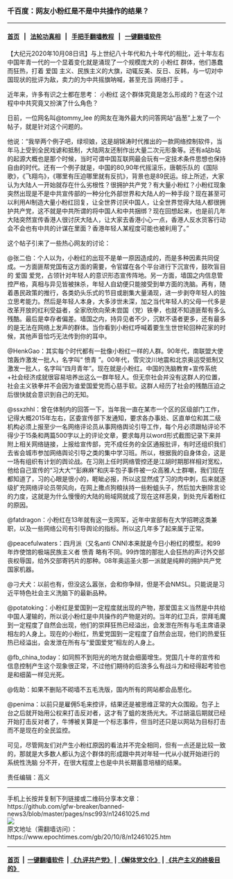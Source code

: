 ### 千百度：网友小粉红是不是中共操作的结果？
------------------------

#### [首页](https://github.com/gfw-breaker/banned-news3/blob/master/README.md) &nbsp;&nbsp;|&nbsp;&nbsp; [法轮功真相](https://github.com/begood0513/basic/blob/master/README.md)  &nbsp;&nbsp;|&nbsp;&nbsp; [手把手翻墙教程](https://github.com/gfw-breaker/guides/wiki)  &nbsp;&nbsp;|&nbsp;&nbsp; [一键翻墙软件](https://github.com/gfw-breaker/nogfw/blob/master/README.md)  



<div><p>
 【大纪元2020年10月08日讯】与上世纪八十年代和九十年代的相比，近十年左右中国年青一代的一个显着变化就是涌现了一个规模庞大的
 <ok href="https://www.epochtimes.com/gb/tag/%E5%B0%8F%E7%B2%89%E7%BA%A2.html">
  小粉红
 </ok>
 群体，他们愚蠢而狂热，打着
 <ok href="https://www.epochtimes.com/gb/tag/%E7%88%B1%E5%9B%BD.html">
  爱国
 </ok>
 主义、民族主义的大旗，动辄反美、反日、反韩，与一切对中国现状的批评为敌，卖力的为中共摇旗呐喊，甚至充当
 <ok href="https://www.epochtimes.com/gb/tag/%E7%BD%91%E7%BB%9C%E6%89%93%E6%89%8B.html">
  网络打手
 </ok>
 。
</p>
<p>
 近年来，许多有识之士都在思考：
 <ok href="https://www.epochtimes.com/gb/tag/%E5%B0%8F%E7%B2%89%E7%BA%A2.html">
  小粉红
 </ok>
 这个群体究竟是怎么形成的？在这个过程中中共究竟又扮演了什么角色？
</p>
<p>
 日前，一位网名叫@tommy_lee 的网友在海外最大的问答网站“品葱”上发了一个帖子，就是针对这个问题的。
</p>
<p>
 他说：“我举两个例子吧，绿坝娘，这是胡锦涛时代推出的一款网络控制软件，当年马上受到全民戏谑和抵制，大陆网友还制作出大量二次元形象等。还有a站b站的起源大概也是那个时候，当时可谓中国互联网最会玩有一定技术条件思想也保持自由的时代。还有一个例子就是，中国的80,90年代摇滚乐，唐朝乐队的《国际歌》，《飞翔鸟》，《哪里有压迫哪里就有反抗》，背景也是89民运。综上所述，大家认为大陆人一开始就存在什么劣根性？很拥护共产党？有大量小粉红？小粉红现象突然出现是不是中共宣传部的一种分化外部世界和大陆人的一种手段？现在甚至可以利用AI制造大量小粉红回复，让全世界讨厌中国人，让全世界觉得大陆人都很拥护共产党，这不就是中共所谓的将中国人和中共捆绑？现在回想起来，也是前几年大陆突然宣传香港人很讨厌大陆人，让大家去香港小心一点，香港人反水货客行动会不会也有中共的计谋在里面？香港年轻人某程度可能也被利用了。”
</p>
<p>
 这个帖子引来了一些热心网友的讨论：
</p>
<p>
 @张二伯：个人以为，小粉红的出现不是单一原因造成的，而是多种因素共同促成。一方面匪帮党国有这方面的需要，令官媒在各个平台进行下沉宣传，鼓吹盲目的
 <ok href="https://www.epochtimes.com/gb/tag/%E7%88%B1%E5%9B%BD.html">
  爱国
 </ok>
 爱党，占领针对年轻人的意识形态宣传阵地。另一方面，墙国之内信息管控严格，真相与异见皆被抹杀，年轻人自幼便只能接受到单方面的洗脑。再有，随着愚民政策的推行，各类奶头乐式的节目或剧集大量涌现，进一步剥夺年轻人的独立思考能力。然后是年轻人本身，大多涉世未深，加之当代年轻人的父母一代多是改革开放的红利受益者，全家欣欣向荣未尝国（党）铁拳，也就不知道匪帮有多么残酷。最后是幸存者偏差。墙国之内，持异见者不少，沉默不语者更多，还有最多的是无法在网络上发声的群体。当你看到小粉红呼喊着要生生世世轮回种花家的时候，其他声音恰巧无法传到你的耳中。
</p>
<p>
 @HenkGao：其实每个时代都有一批像小粉红一样的人群。90年代，南联盟大使馆轰炸激发一批人，名字叫“
 <ok href="https://www.epochtimes.com/gb/tag/%E6%84%A4%E9%9D%92.html">
  愤青
 </ok>
 ”。00年代，雪灾汶川地震和北京奥运受抵制又激发一批人，名字叫“四月青年”。现在就是小粉红。中国的洗脑教育+宣传系统+社会经济成就很容易培养出这么一群年轻人。但无奈社会并没有这群人的位置，社会主义铁拳并不会因为谁爱国爱党而心慈手软。这群人经历了社会的残酷压迫之后很快就会意识到自己的无知。
</p>
<p>
 @ssxzhhl：曾在体制内的回答一下，当年我一直在某市一个区的区级部门工作，记得大概2015年左右，区委宣传部下发通知，要求各办事处、区直单位和其二级机构必须上报至少一名网络评论员从事网络舆论引导工作，每个月必须跟帖评论不得少于15条和两篇500字以上的评论文章，要求每月以word形式截图记录下来并附上相关网络链接，上报给宣传部，完不成任务的全区通报批评，有时还组织我们去省会城市参加网络舆论引导之类的集中学习班。所以，根据我的自身体会，这是一场有组织有计划的舆论战。在习刚上任时网络管控还是江胡时期那样相对宽松，他给自己宣传的“习大大”“彭麻麻”和庆丰包子事件被一众高雅人士群嘲，我们现在都知道了，习的心眼是很小的，睚眦必报，所以这显然成了习的肉中刺，后来就逐级扩充网络评论员带风向，在网上撒点狗粮扶持一些粉蛆头子，然后加大删除言论的力度，这就是为什么慢慢的大陆的局域网就成了现在这样恶臭，到处充斥着粉红的原因。
</p>
<p>
 @fatdragon：小粉红在13年就有这一支网军，近年中宣部有在大学招聘这类兼职，以及一些网络公司有引导舆论的指标。所以这几年多了起来属于正常。
</p>
<p>
 @peacefulwaters：四月派（又名anti CNN)本来就是今日小粉红的模型。和99年炸使馆的极端民族主义者
 <ok href="https://www.epochtimes.com/gb/tag/%E6%84%A4%E9%9D%92.html">
  愤青
 </ok>
 略有不同。99炸馆的那批人会狂热的声讨外交部丧权辱国，给外交部寄钙片的那种。08年奥运圣火那一派就是纯粹的拥护共产党国家机器。
</p>
<p>
 @刁犬犬：以前也有，但没这么嚣张，会和你争辩，但是不会NMSL。只能说是习近平特色社会主义洗脑下的最新品种。
</p>
<p>
 @potatoking：小粉红是爱国到一定程度就出现的产物，那爱国主义当然是中共给中国人灌输的，所以说小粉红是中共操作的产物是对的。当年的红卫兵，崇拜毛魔到一定程度了自然会出现，他们的崇拜狂热已经溢出，会发泄在所有与毛主席语录相左的人身上。现在的小粉红，热爱党国到一定程度了自然会出现，他们的热爱狂热已经溢出，会发泄在所有与“爱国爱党”相左的人身上。
</p>
<p>
 @fb_china_today：如同照不到阳光的地方就会细菌增生。党国几十年的宣传和信息控制产生这个现象很正常，不过他们期待的后浪多么有战斗力和经得起考验也是和细菌一样见光死。
</p>
<p>
 @佐助：如果不删贴不砌墙不五毛洗版，国内所有的网站都会品葱化。
</p>
<p>
 @penima：以前只是雇佣5毛来控评，结果还是被思维正常的大众围殴。包子上台之后就开始用公权来打击反对者，这才有了蛆的发扬光大。不过胡温后期就已经开始打击反对者了，牛博被关算是一个标志事件，但当时还只是以网站为目标打击而不是现在的全民监控。
</p>
<p>
 可见，尽管网友们对产生小粉红原因的看法并不完全相同，但有一点还是比较一致的，那就是大多数人都认为这个群体的形成跟中共对年轻一代从小就开始进行的
 <ok href="https://www.epochtimes.com/gb/tag/%E7%B3%BB%E7%BB%9F%E6%80%A7%E6%B4%97%E8%84%91.html">
  系统性洗脑
 </ok>
 分不开，在很大程度上也是中共长期蓄意培植的结果。
</p>
<p>
 责任编辑：高义
</p>
</div>
<hr/>
手机上长按并复制下列链接或二维码分享本文章：<br/>
https://github.com/gfw-breaker/banned-news3/blob/master/pages/nsc993/n12461025.md <br/>
<a href='https://github.com/gfw-breaker/banned-news3/blob/master/pages/nsc993/n12461025.md'><img src='https://github.com/gfw-breaker/banned-news3/blob/master/pages/nsc993/n12461025.md.png'/></a> <br/>
原文地址（需翻墙访问）：https://www.epochtimes.com/gb/20/10/8/n12461025.htm


------------------------
#### [首页](https://github.com/gfw-breaker/banned-news3/blob/master/README.md) &nbsp;|&nbsp; [一键翻墙软件](https://github.com/gfw-breaker/nogfw/blob/master/README.md) &nbsp;| [《九评共产党》](https://github.com/gfw-breaker/9ping.md/blob/master/README.md#九评之一评共产党是什么) | [《解体党文化》](https://github.com/gfw-breaker/jtdwh.md/blob/master/README.md) | [《共产主义的终极目的》](https://github.com/gfw-breaker/gczydzjmd.md/blob/master/README.md)


<img src='http://gfw-breaker.win/banned-news3/pages/nsc993/n12461025.md' width='0px' height='0px'/>